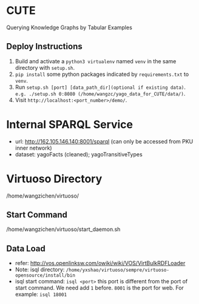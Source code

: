 # CUTE
Querying Knowledge Graphs by Tabular Examples

## Deploy Instructions

1. Build and activate a `python3 virtualenv` named `venv` in the same directory with `setup.sh`.
2. `pip install` some python packages indicated by `requirements.txt` to `venv`.
3. Run `setup.sh [port] [data_path_dir](optional if existing data)`. `e.g. ./setup.sh 0:8080 (/home/wangzc/yago_data_for_CUTE/data/)`. 
4. Visit `http://localhost:<port_number>/demo/`.


# Internal SPARQL Service
* url: http://162.105.146.140:8001/sparql (can only be accessed from PKU inner network)
* dataset: yagoFacts (cleaned); yagoTransitiveTypes

# Virtuoso Directory
/home/wangzichen/virtuoso/

## Start Command
/home/wangzichen/virtuoso/start_daemon.sh

## Data Load
* refer: http://vos.openlinksw.com/owiki/wiki/VOS/VirtBulkRDFLoader
* Note: isql directory: `/home/yxshao/virtuoso/sempre/virtuoso-opensource/install/bin`
* isql start command: `isql <port>` this port is different from the port of start command. We need add `1` before. `8001` is the port for web. For example: `isql 18001`
